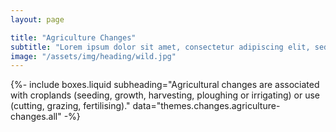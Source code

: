 ```yaml
---
layout: page

title: "Agriculture Changes"
subtitle: "Lorem ipsum dolor sit amet, consectetur adipiscing elit, sed do eiusmod tempor incididunt ut labore et dolore magna"
image: "/assets/img/heading/wild.jpg"
---
```


{%-
include boxes.liquid
subheading="Agricultural changes are associated with croplands (seeding, growth, harvesting, ploughing or irrigating) or use (cutting, grazing, fertilising)."
data="themes.changes.agriculture-changes.all"
-%}
